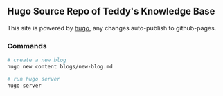 ## Hugo Source Repo of Teddy's Knowledge Base

This site is powered by [hugo](https://gohugo.io/), any changes auto-publish to github-pages.

### Commands

```bash
# create a new blog
hugo new content blogs/new-blog.md

# run hugo server
hugo server
```
